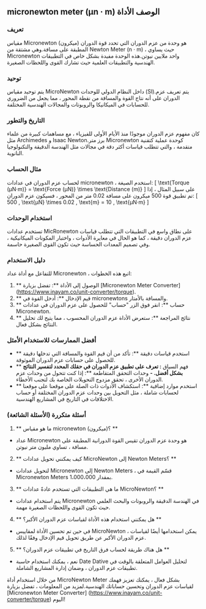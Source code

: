 ## micronewton meter (µn · m) الوصف الأداة

### تعريف
مقياس Micronewton (ميكرون) هو وحدة من عزم الدوران التي تحدد قوة الدوران المطبقة على مسافة.وهي مشتقة من Newton Meter (n · m) ، حيث يساوي Micronewton واحد ملايين نيوتن.هذه الوحدة مفيدة بشكل خاص في التطبيقات الهندسية والتطبيقات العلمية حيث تشارك القوى واللحظات الصغيرة.

### توحيد
يتم توحيد مقياس MicroNewton داخل النظام الدولي للوحدات (SI).يتم تعريف عزم الدوران على أنه نتاج القوة والمسافة من نقطة المحور ، مما يجعل من الضروري للحسابات في الميكانيكا والروبوتات والمجالات الهندسية المختلفة.

### التاريخ والتطور
كان مفهوم عزم الدوران موجودًا منذ الأيام الأولى للفيزياء ، مع مساهمات كبيرة من علماء مثل Archimedes و Isaac Newton.برز متر Micronewton كوحدة عملية كتقنية متقدمة ، والتي تتطلب قياسات أكثر دقة في مجالات مثل الهندسة الدقيقة والتكنولوجيا النانوية.

### مثال الحساب
لحساب عزم الدوران في عدادات micronewton ، استخدم الصيغة:
\[ \text{Torque (µN·m)} = \text{Force (µN)} \times \text{Distance (m)} \]
على سبيل المثال ، إذا تم تطبيق قوة 500 ميكرون على مسافة 0.02 متر من المحور ، فسيكون عزم الدوران:
\[ 500 \, \text{µN} \times 0.02 \, \text{m} = 10 \, \text{µN·m} \]

### استخدام الوحدات
تستخدم عدادات MicRonewton على نطاق واسع في التطبيقات التي تتطلب قياسات عزم الدوران دقيقة ، كما هو الحال في معايرة الأدوات ، واختبار المكونات الميكانيكية ، وفي تصميم المعدات الحساسة حيث تكون القوى الصغيرة حاسمة.

### دليل الاستخدام
للتفاعل مع أداة عداد Micronewton ، اتبع هذه الخطوات:
1. ** الوصول إلى الأداة **: تفضل بزيارة [Micronewton Meter Converter] (https://www.inayam.co/unit-converter/torque).
2. ** قيم الإدخال **: أدخل القوة في micronewtons والمسافة بالأمتار.
3. ** حساب **: انقر فوق الزر "حساب" للحصول على عزم الدوران في عدادات Micronewton.
4. ** نتائج المراجعة **: ستعرض الأداة عزم الدوران المحسوب ، مما يتيح لك تحليل النتائج بشكل فعال.

### أفضل الممارسات للاستخدام الأمثل
- ** استخدم قياسات دقيقة **: تأكد من أن قيم القوة والمسافة التي تدخلها دقيقة للحصول على حسابات عزم الدوران الموثوقة.
- ** فهم السياق **: تعرف على تطبيق عزم الدوران في حقلك المحدد لتفسير النتائج بشكل أفضل.
-** وحدات التحقق المتقاطعة **: إذا كنت تتحول من وحدات عزم الدوران الأخرى ، تحقق مزدوج التحويلات الخاصة بك لتجنب الأخطاء.
- ** استخدم موارد إضافية **: استكشاف الأدوات ذات الصلة على موقعنا على موقعنا لحسابات شاملة ، مثل التحويل بين وحدات عزم الدوران المختلفة أو حساب الاختلافات في التاريخ في المشاريع الهندسية.

### أسئلة متكررة (الأسئلة الشائعة)

1. ** ما هو مقياس micronewton (ميكرون)؟ **
- عداد Micronewton هو وحدة عزم الدوران تقيس القوة الدورانية المطبقة على مسافة ، تساوي مليون متر نيوتن.

2. ** كيف يمكنني تحويل عدادات MicroNewton إلى Newton Meters؟ **
- لتحويل عدادات Micronewton إلى Newton Meters ، قسّم القيمة في Micronewton Meters بمقدار 1،000،000.

3. ** ما هي التطبيقات التي تستخدم عادةً عدادات MicroNewton؟ **
- يتم استخدام عدادات Micronewton في الهندسة الدقيقة والروبوتات والبحث العلمي حيث تكون القوى واللحظات الصغيرة مهمة.

4. ** هل يمكنني استخدام هذه الأداة لقياسات عزم الدوران الأكبر؟ **
- في حين تم تحسين الأداة لمقاييس MicroNewton ، يمكن استخدامها أيضًا لقياسات عزم الدوران الأكبر عن طريق تحويل قيم الإدخال وفقًا لذلك.

5. ** هل هناك طريقة لحساب فرق التاريخ في تطبيقات عزم الدوران؟ **
- نعم ، يمكنك استخدام حاسبة Date Dative لتحليل العوامل المتعلقة بالوقت في تطبيقات عزم الدوران ، وضمان إدارة المشاريع الشاملة.

من خلال استخدام أداة MicroNewton Meter بشكل فعال ، يمكنك تعزيز فهمك لقياسات عزم الدوران وتحسين حساباتك الهندسية.لمزيد من المعلومات ، تفضل بزيارة [Micronewton Meter Converter] (https://www.inayam.co/unit-converter/torque) اليوم!